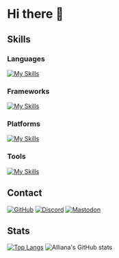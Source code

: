 # Hi there 👋

## Skills

### Languages

[![My Skills](https://skillicons.dev/icons?i=typescript,python,lua,c,go,kotlin)](https://skillicons.dev)

### Frameworks

[![My Skills](https://skillicons.dev/icons?i=react,nextjs,tailwindcss,astro,vite,remix,vitest,discordjs)](https://skillicons.dev)

### Platforms

[![My Skills](https://skillicons.dev/icons?i=vercel,cloudflare,workers)](https://skillicons.dev)

### Tools

[![My Skills](https://skillicons.dev/icons?i=git,vscode,neovim,idea,notion,obsidian)](https://skillicons.dev)

## Contact

[![GitHub](https://img.shields.io/badge/Follow%20me%20on%20GitHub-Allianaab2m-blue?logo=GitHub&color=ffffff&labelColor=0e0c0d)](https://github.com/Allianaab2m)
[![Discord](https://img.shields.io/badge/Discord-Allianaab2m-blue?logo=Discord&color=5865F2)](https://discordapp.com/users/271922478182301696)
[![Mastodon](https://img.shields.io/badge/mstdn.maud.io-ab2m-blue?logo=Mastodon)](https://mstdn.maud.io/@ab2m)

## Stats
[![Top Langs](https://github-readme-stats.vercel.app/api/top-langs/?username=Allianaab2m&bg_color=181b1f&text_color=aeaeae&title_color=fff7ed&icon_color=fff7ed)](https://github.com/Allianaab2m/Allianaab2m)
![Alliana's GitHub stats](https://github-readme-stats.vercel.app/api?username=Allianaab2m&show_icons=true&bg_color=181b1f&text_color=aeaeae&title_color=fff7ed&icon_color=fff7ed)
